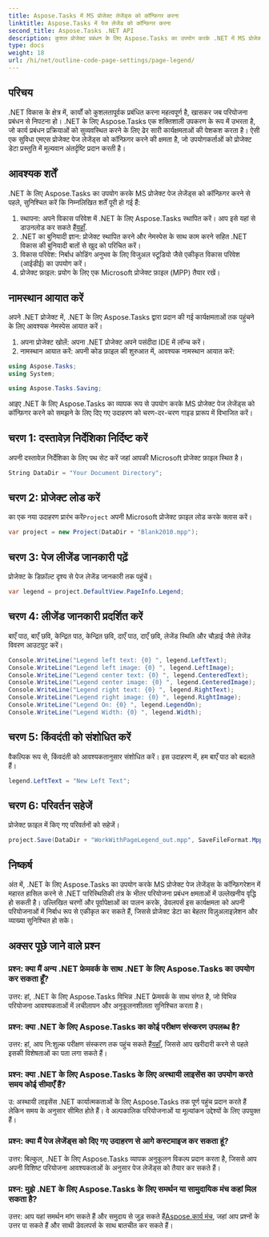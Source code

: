 ```yaml
---
title: Aspose.Tasks में MS प्रोजेक्ट लेजेंड्स को कॉन्फ़िगर करना
linktitle: Aspose.Tasks में पेज लेजेंड को कॉन्फ़िगर करना
second_title: Aspose.Tasks .NET API
description: कुशल प्रोजेक्ट प्रबंधन के लिए Aspose.Tasks का उपयोग करके .NET में MS प्रोजेक्ट पेज लेजेंड्स को कॉन्फ़िगर करने का तरीका जानें। चरण-दर-चरण मार्गदर्शिका प्रदान की गई.
type: docs
weight: 18
url: /hi/net/outline-code-page-settings/page-legend/
---
```

## परिचय
.NET विकास के क्षेत्र में, कार्यों को कुशलतापूर्वक प्रबंधित करना महत्वपूर्ण है, खासकर जब परियोजना प्रबंधन से निपटना हो। .NET के लिए Aspose.Tasks एक शक्तिशाली उपकरण के रूप में उभरता है, जो कार्य प्रबंधन प्रक्रियाओं को सुव्यवस्थित करने के लिए ढेर सारी कार्यक्षमताओं की पेशकश करता है। ऐसी एक सुविधा एमएस प्रोजेक्ट पेज लेजेंड्स को कॉन्फ़िगर करने की क्षमता है, जो उपयोगकर्ताओं को प्रोजेक्ट डेटा प्रस्तुति में मूल्यवान अंतर्दृष्टि प्रदान करती है।
## आवश्यक शर्तें
.NET के लिए Aspose.Tasks का उपयोग करके MS प्रोजेक्ट पेज लेजेंड्स को कॉन्फ़िगर करने से पहले, सुनिश्चित करें कि निम्नलिखित शर्तें पूरी हो गई हैं:
1.  स्थापना: अपने विकास परिवेश में .NET के लिए Aspose.Tasks स्थापित करें। आप इसे यहां से डाउनलोड कर सकते हैं[यहाँ](https://releases.aspose.com/tasks/net/).
2. .NET का बुनियादी ज्ञान: प्रोजेक्ट स्थापित करने और नेमस्पेस के साथ काम करने सहित .NET विकास की बुनियादी बातों से खुद को परिचित करें।
3. विकास परिवेश: निर्बाध कोडिंग अनुभव के लिए विजुअल स्टूडियो जैसे एकीकृत विकास परिवेश (आईडीई) का उपयोग करें।
4. प्रोजेक्ट फ़ाइल: प्रयोग के लिए एक Microsoft प्रोजेक्ट फ़ाइल (MPP) तैयार रखें।

## नामस्थान आयात करें
अपने .NET प्रोजेक्ट में, .NET के लिए Aspose.Tasks द्वारा प्रदान की गई कार्यक्षमताओं तक पहुंचने के लिए आवश्यक नेमस्पेस आयात करें।
1. अपना प्रोजेक्ट खोलें: अपना .NET प्रोजेक्ट अपने पसंदीदा IDE में लॉन्च करें।
2. नामस्थान आयात करें: अपनी कोड फ़ाइल की शुरुआत में, आवश्यक नामस्थान आयात करें:
```csharp
using Aspose.Tasks;
using System;

using Aspose.Tasks.Saving;
```
आइए .NET के लिए Aspose.Tasks का व्यापक रूप से उपयोग करके MS प्रोजेक्ट पेज लेजेंड्स को कॉन्फ़िगर करने को समझने के लिए दिए गए उदाहरण को चरण-दर-चरण गाइड प्रारूप में विभाजित करें।

## चरण 1: दस्तावेज़ निर्देशिका निर्दिष्ट करें
अपनी दस्तावेज़ निर्देशिका के लिए पथ सेट करें जहां आपकी Microsoft प्रोजेक्ट फ़ाइल स्थित है।

```csharp
String DataDir = "Your Document Directory";
```
## चरण 2: प्रोजेक्ट लोड करें
 का एक नया उदाहरण प्रारंभ करें`Project` अपनी Microsoft प्रोजेक्ट फ़ाइल लोड करके क्लास करें।

```csharp
var project = new Project(DataDir + "Blank2010.mpp");
```
## चरण 3: पेज लीजेंड जानकारी पढ़ें
प्रोजेक्ट के डिफ़ॉल्ट दृश्य से पेज लेजेंड जानकारी तक पहुंचें।

```csharp
var legend = project.DefaultView.PageInfo.Legend;
```
## चरण 4: लीजेंड जानकारी प्रदर्शित करें
बाएँ पाठ, बाएँ छवि, केन्द्रित पाठ, केन्द्रित छवि, दाएँ पाठ, दाएँ छवि, लेजेंड स्थिति और चौड़ाई जैसे लेजेंड विवरण आउटपुट करें।

```csharp
Console.WriteLine("Legend left text: {0} ", legend.LeftText);
Console.WriteLine("Legend left image: {0} ", legend.LeftImage);
Console.WriteLine("Legend center text: {0} ", legend.CenteredText);
Console.WriteLine("Legend center image: {0} ", legend.CenteredImage);
Console.WriteLine("Legend right text: {0} ", legend.RightText);
Console.WriteLine("Legend right image: {0} ", legend.RightImage);
Console.WriteLine("Legend On: {0} ", legend.LegendOn);
Console.WriteLine("Legend Width: {0} ", legend.Width);
```
## चरण 5: किंवदंती को संशोधित करें
वैकल्पिक रूप से, किंवदंती को आवश्यकतानुसार संशोधित करें। इस उदाहरण में, हम बाएँ पाठ को बदलते हैं।

```csharp
legend.LeftText = "New Left Text";
```
## चरण 6: परिवर्तन सहेजें
प्रोजेक्ट फ़ाइल में किए गए परिवर्तनों को सहेजें।

```csharp
project.Save(DataDir + "WorkWithPageLegend_out.mpp", SaveFileFormat.Mpp);
```

## निष्कर्ष
अंत में, .NET के लिए Aspose.Tasks का उपयोग करके MS प्रोजेक्ट पेज लेजेंड्स के कॉन्फ़िगरेशन में महारत हासिल करने से .NET पारिस्थितिकी तंत्र के भीतर परियोजना प्रबंधन क्षमताओं में उल्लेखनीय वृद्धि हो सकती है। उल्लिखित चरणों और पूर्वापेक्षाओं का पालन करके, डेवलपर्स इस कार्यक्षमता को अपनी परियोजनाओं में निर्बाध रूप से एकीकृत कर सकते हैं, जिससे प्रोजेक्ट डेटा का बेहतर विज़ुअलाइज़ेशन और व्याख्या सुनिश्चित हो सके।
## अक्सर पूछे जाने वाले प्रश्न
### प्रश्न: क्या मैं अन्य .NET फ्रेमवर्क के साथ .NET के लिए Aspose.Tasks का उपयोग कर सकता हूँ?
उत्तर: हां, .NET के लिए Aspose.Tasks विभिन्न .NET फ्रेमवर्क के साथ संगत है, जो विभिन्न परियोजना आवश्यकताओं में लचीलापन और अनुकूलनशीलता सुनिश्चित करता है।
### प्रश्न: क्या .NET के लिए Aspose.Tasks का कोई परीक्षण संस्करण उपलब्ध है?
 उत्तर: हां, आप नि:शुल्क परीक्षण संस्करण तक पहुंच सकते हैं[यहाँ](https://releases.aspose.com/), जिससे आप खरीदारी करने से पहले इसकी विशेषताओं का पता लगा सकते हैं।
### प्रश्न: क्या .NET के लिए Aspose.Tasks के लिए अस्थायी लाइसेंस का उपयोग करते समय कोई सीमाएँ हैं?
उ: अस्थायी लाइसेंस .NET कार्यात्मकताओं के लिए Aspose.Tasks तक पूर्ण पहुंच प्रदान करते हैं लेकिन समय के अनुसार सीमित होते हैं। वे अल्पकालिक परियोजनाओं या मूल्यांकन उद्देश्यों के लिए उपयुक्त हैं।
### प्रश्न: क्या मैं पेज लेजेंड्स को दिए गए उदाहरण से आगे कस्टमाइज कर सकता हूं?
उत्तर: बिल्कुल, .NET के लिए Aspose.Tasks व्यापक अनुकूलन विकल्प प्रदान करता है, जिससे आप अपनी विशिष्ट परियोजना आवश्यकताओं के अनुसार पेज लेजेंड्स को तैयार कर सकते हैं।
### प्रश्न: मुझे .NET के लिए Aspose.Tasks के लिए समर्थन या सामुदायिक मंच कहां मिल सकता है?
 उत्तर: आप यहां समर्थन मांग सकते हैं और समुदाय से जुड़ सकते हैं[Aspose.कार्य मंच](https://forum.aspose.com/c/tasks/15), जहां आप प्रश्नों के उत्तर पा सकते हैं और साथी डेवलपर्स के साथ बातचीत कर सकते हैं।